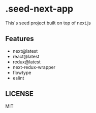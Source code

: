 # .seed-next-app

This's seed project built on top of next.js

## Features

* next@latest
* react@latest
* redux@latest
* next-redux-wrapper
* flowtype
* eslint

## LICENSE

MIT
